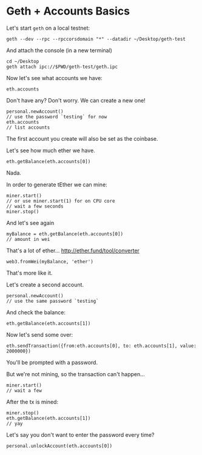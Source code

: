 # Geth + Accounts Basics

Let's start `geth` on a local testnet:

```
geth --dev --rpc --rpccorsdomain "*" --datadir ~/Desktop/geth-test
```

And attach the console (in a new terminal)

```
cd ~/Desktop
geth attach ipc://$PWD/geth-test/geth.ipc
```

Now let's see what accounts we have:

```
eth.accounts
```

Don't have any? Don't worry. We can create a new one!

```
personal.newAccount()
// use the password `testing` for now
eth.accounts
// list accounts
```

The first account you create will also be set as the coinbase.

Let's see how much ether we have.

```
eth.getBalance(eth.accounts[0])
```

Nada.

In order to generate tEther we can mine:

```
miner.start()
// or use miner.start(1) for on CPU core
// wait a few seconds
miner.stop()
```

And let's see again

```
myBalance = eth.getBalance(eth.accounts[0])
// amount in wei
```

That's a lot of ether... http://ether.fund/tool/converter
 
```
web3.fromWei(myBalance, 'ether')
```

That's more like it.

Let's create a second account.


```
personal.newAccount()
// use the same password `testing`
```

And check the balance:

```
eth.getBalance(eth.accounts[1])
```

Now let's send some over:

```
eth.sendTransaction({from:eth.accounts[0], to: eth.accounts[1], value: 2000000})
```

You'll be prompted with a password. 

But we're not mining, so the transaction can't happen...

```
miner.start()
// wait a few
```

After the tx is mined:

```
miner.stop()
eth.getBalance(eth.accounts[1])
// yay
```

Let's say you don't want to enter the password every time?

```
personal.unlockAccount(eth.accounts[0])
```
